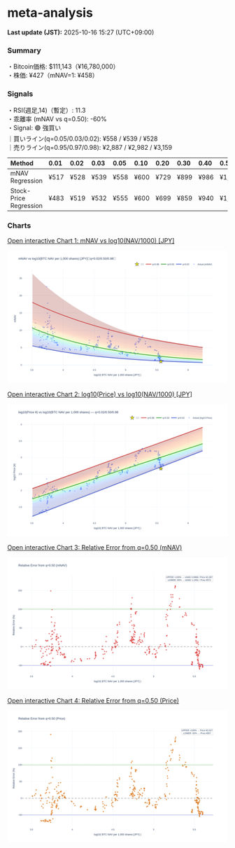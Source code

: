 # meta-analysis


<!--REPORT:START-->
**Last update (JST):** 2025-10-16 15:27 (UTC+09:00)

### Summary
・Bitcoin価格: $111,143（¥16,780,000）  
・株価: ¥427（mNAV=1: ¥458）

### Signals
・RSI(週足,14)（暫定）: 11.3  
・乖離率 (mNAV vs q=0.50): -60%  
・Signal: 🟣 強買い  
｜買いライン(q=0.05/0.03/0.02): ¥558 / ¥539 / ¥528  
｜売りライン(q=0.95/0.97/0.98): ¥2,887 / ¥2,982 / ¥3,159

| Method                 | 0.01   | 0.02   | 0.03   | 0.05   | 0.10   | 0.20   | 0.30   | 0.40   | 0.50   | 0.60   | 0.70   | 0.80   | 0.90   | 0.95   | 0.97   | 0.98   | 0.99   |
|:-----------------------|:-------|:-------|:-------|:-------|:-------|:-------|:-------|:-------|:-------|:-------|:-------|:-------|:-------|:-------|:-------|:-------|:-------|
| mNAV Regression        | ¥517   | ¥528   | ¥539   | ¥558   | ¥600   | ¥729   | ¥899   | ¥986   | ¥1,144 | ¥1,331 | ¥1,484 | ¥1,890 | ¥2,516 | ¥2,887 | ¥2,982 | ¥3,159 | ¥3,161 |
| Stock-Price Regression | ¥483   | ¥519   | ¥532   | ¥555   | ¥600   | ¥699   | ¥859   | ¥940   | ¥1,013 | ¥1,181 | ¥1,410 | ¥1,817 | ¥2,349 | ¥2,562 | ¥2,606 | ¥2,865 | ¥2,878 |

### Charts
[Open interactive Chart 1: mNAV vs log10(NAV/1000) [JPY]](https://tkzm240.github.io/meta-analysis/fig1.html)

![fig1](assets/fig1.png)

[Open interactive Chart 2: log10(Price) vs log10(NAV/1000) [JPY]](https://tkzm240.github.io/meta-analysis/fig2.html)

![fig2](assets/fig2.png)

[Open interactive Chart 3: Relative Error from q=0.50 (mNAV)](https://tkzm240.github.io/meta-analysis/fig3.html)

![fig3](assets/fig3.png)

[Open interactive Chart 4: Relative Error from q=0.50 (Price)](https://tkzm240.github.io/meta-analysis/fig4.html)

![fig4](assets/fig4.png)
<!--REPORT:END-->

